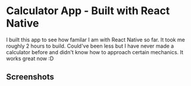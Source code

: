 # Calculator App - Built with React Native
I built this app to see how familar I am with React Native so far. It took me roughly 2 hours to build. Could've been less but I have never made a calculator before and didn't know how to approach certain mechanics. It works great now :D

## Screenshots

